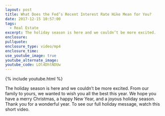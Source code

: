 ```yaml
---
layout: post
title: What Does the Fed’s Recent Interest Rate Hike Mean for You?
date: 2017-12-15 10:57:00
tags:
  - Real Estate
excerpt: The holiday season is here and we couldn’t be more excited.
enclosure:
pullquote:
enclosure_type: video/mp4
enclosure_time:
use_youtube_image: true
youtube_alternate_image:
youtube_code: LOl4DhlNDUw
---
```



{% include youtube.html %}

The holiday season is here and we couldn’t be more excited. From our family to yours, we wanted to wish you all the best this year. We hope you have a merry Christmas, a happy New Year, and a joyous holiday season. Thank you for a wonderful year. To see our full holiday message, watch this short video.